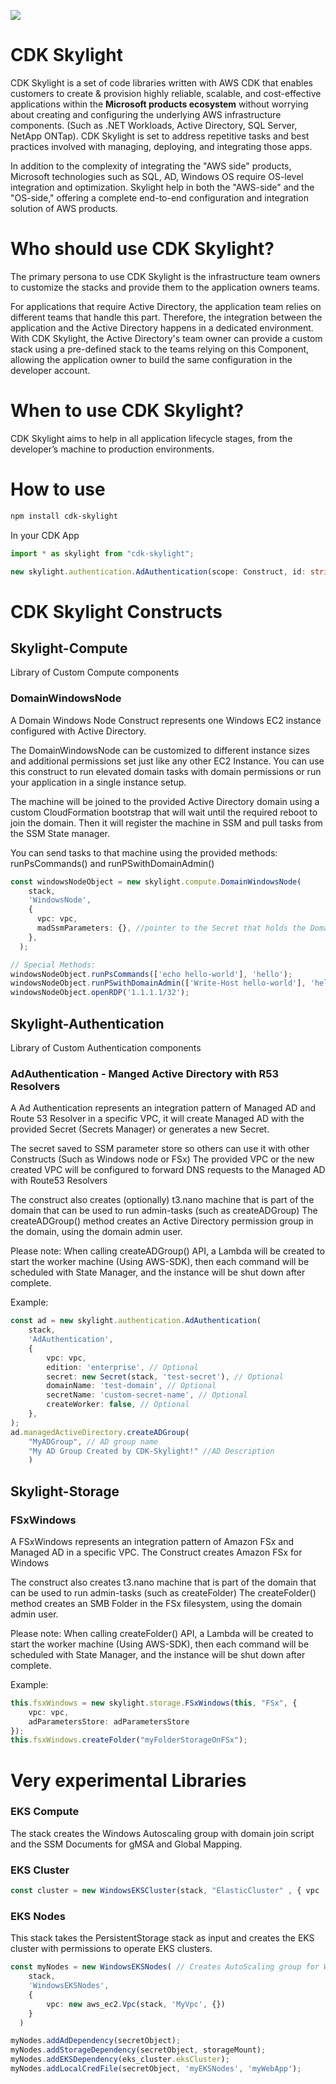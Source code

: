 ![](https://img.shields.io/badge/CDK%20Skylight-Developer%20Preview-orange.svg?style=for-the-badge)

# CDK Skylight

CDK Skylight is a set of code libraries written with AWS CDK that enables customers to create & provision highly reliable, scalable, and cost-effective applications within the **Microsoft products ecosystem** without worrying about creating and configuring the underlying AWS infrastructure components. (Such as .NET Workloads, Active Directory, SQL Server, NetApp ONTap). CDK Skylight is set to address repetitive tasks and best practices involved with managing, deploying, and integrating those apps. 

In addition to the complexity of integrating the "AWS side" products, Microsoft technologies such as SQL, AD, Windows OS require OS-level integration and optimization. Skylight help in both the "AWS-side" and the "OS-side," offering a complete end-to-end configuration and integration solution of AWS products. 
# Who should use CDK Skylight?

The primary persona to use CDK Skylight is the infrastructure team owners to customize the stacks and provide them to the application owners teams.

For applications that require Active Directory, the application team relies on different teams that handle this part. Therefore, the integration between the application and the Active Directory happens in a dedicated environment. With CDK Skylight, the Active Directory's team owner can provide a custom stack using a pre-defined stack to the teams relying on this Component, allowing the application owner to build the same configuration in the developer account.

# When to use CDK Skylight?

CDK Skylight aims to help in all application lifecycle stages, from the developer’s machine to production environments.


# How to use

```bash
npm install cdk-skylight
```

In your CDK App

```typescript
import * as skylight from "cdk-skylight";

new skylight.authentication.AdAuthentication(scope: Construct, id: string, props: IADAuthenticationProps)

```

# CDK Skylight Constructs 

## Skylight-Compute

Library of Custom Compute components 

### DomainWindowsNode

A Domain Windows Node Construct represents one Windows EC2 instance configured with Active Directory.

The DomainWindowsNode can be customized to different instance sizes and additional permissions set just like any other EC2 Instance.
You can use this construct to run elevated domain tasks with domain permissions or run your application in a single instance setup.

The machine will be joined to the provided Active Directory domain using a custom CloudFormation bootstrap that will wait until the required reboot to join the domain. Then it will register the machine in SSM and pull tasks from the SSM State manager.

You can send tasks to that machine using the provided methods: runPsCommands() and runPSwithDomainAdmin()

```typescript
const windowsNodeObject = new skylight.compute.DomainWindowsNode(
    stack,
    'WindowsNode',
    {
      vpc: vpc,
      madSsmParameters: {}, //pointer to the Secret that holds the Domain Admin username and password
    },
  );

// Special Methods:
windowsNodeObject.runPsCommands(['echo hello-world'], 'hello');
windowsNodeObject.runPSwithDomainAdmin(['Write-Host hello-world'], 'hello-withPS');
windowsNodeObject.openRDP('1.1.1.1/32');

```
## Skylight-Authentication

Library of Custom Authentication components 

### **AdAuthentication** - Manged Active Directory with R53 Resolvers 

A Ad Authentication represents an integration pattern of Managed AD and Route 53 Resolver in a specific VPC, it will create Managed AD with the provided Secret (Secrets Manager) or generates a new Secret.

The secret saved to SSM parameter store so others can use it with other Constructs (Such as Windows node or FSx)
The provided VPC or the new created VPC will be configured to forward DNS requests to the Managed AD with Route53 Resolvers

The construct also creates (optionally) t3.nano machine that is part of the domain that can be used to run admin-tasks (such as createADGroup)
The createADGroup() method creates an Active Directory permission group in the domain, using the domain admin user.

Please note: When calling createADGroup() API, a Lambda will be created to start the worker machine (Using AWS-SDK),
then each command will be scheduled with State Manager, and the instance will be shut down after complete.

Example:

```typescript
const ad = new skylight.authentication.AdAuthentication(
	stack,
	'AdAuthentication',
	{
		vpc: vpc,
		edition: 'enterprise', // Optional
		secret: new Secret(stack, 'test-secret'), // Optional
		domainName: 'test-domain', // Optional
		secretName: 'custom-secret-name', // Optional
		createWorker: false, // Optional
	},
);
ad.managedActiveDirectory.createADGroup(
	"MyADGroup", // AD group name
	"My AD Group Created by CDK-Skylight!" //AD Description
	)
```

## Skylight-Storage
### FSxWindows 

A FSxWindows represents an integration pattern of Amazon FSx and Managed AD in a specific VPC.
The Construct creates Amazon FSx for Windows 

The construct also creates t3.nano machine that is part of the domain that can be used to run admin-tasks (such as createFolder)
The createFolder() method creates an SMB Folder in the FSx filesystem, using the domain admin user.

Please note: When calling createFolder() API, a Lambda will be created to start the worker machine (Using AWS-SDK), then each command will be scheduled with State Manager, and the instance will be shut down after complete.

Example:

```typescript
this.fsxWindows = new skylight.storage.FSxWindows(this, "FSx", {
	vpc: vpc,
	adParametersStore: adParametersStore
});
this.fsxWindows.createFolder("myFolderStorageOnFSx");
```

# Very experimental Libraries 

### EKS Compute

The stack creates the Windows Autoscaling group with domain join script and the SSM Documents for gMSA and Global Mapping.

### EKS Cluster

```typescript
const cluster = new WindowsEKSCluster(stack, "ElasticCluster" , { vpc : new aws_ec2.Vpc(stack, 'MyVpc', {})}) // Creates EKS Cluster with Windows support
```

### EKS Nodes

This stack takes the PersistentStorage stack as input and creates the EKS cluster with permissions to operate EKS clusters.

```typescript
const myNodes = new WindowsEKSNodes( // Creates AutoScaling group for Windows Support
    stack,
    'WindowsEKSNodes',
    {
		vpc: new aws_ec2.Vpc(stack, 'MyVpc', {})
	}
  )

myNodes.addAdDependency(secretObject);
myNodes.addStorageDependency(secretObject, storageMount);
myNodes.addEKSDependency(eks_cluster.eksCluster);
myNodes.addLocalCredFile(secretObject, 'myEKSNodes', 'myWebApp');
```
